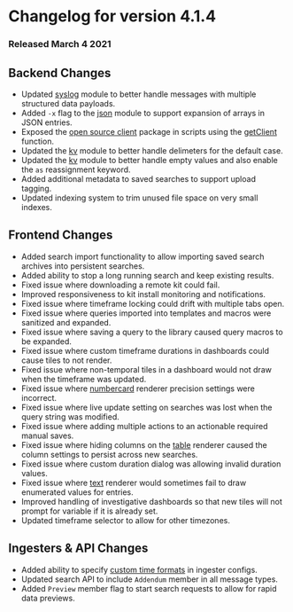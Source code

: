 # Changelog for version 4.1.4

### Released March 4 2021

## Backend Changes
* Updated [syslog](#!search/syslog/syslog.md#Structured_Data) module to better handle messages with multiple structured data payloads.
* Added `-x` flag to the [json](#!search/json/json.md#Arrays) module to support expansion of arrays in JSON entries.
* Exposed the [open source client](https://pkg.go.dev/github.com/gravwell/gravwell/v3/client#Client) package in scripts using the [getClient](#!scripting/scriptingsearch.md#Built-in_functions) function.
* Updated the [kv](#!search/kv/kv.md) module to better handle delimeters for the default case.
* Updated the [kv](#!search/kv/kv.md) module to better handle empty values and also enable the `as` reassignment keyword.
* Added additional metadata to saved searches to support upload tagging.
* Updated indexing system to trim unused file space on very small indexes.

## Frontend Changes
* Added search import functionality to allow importing saved search archives into persistent searches.
* Added ability to stop a long running search and keep existing results.
* Fixed issue where downloading a remote kit could fail.
* Improved responsiveness to kit install monitoring and notifications.
* Fixed issue where timeframe locking could drift with multiple tabs open.
* Fixed issue where queries imported into templates and macros were sanitized and expanded.
* Fixed issue where saving a query to the library caused query macros to be expanded.
* Fixed issue where custom timeframe durations in dashboards could cause tiles to not render.
* Fixed issue where non-temporal tiles in a dashboard would not draw when the timeframe was updated.
* Fixed issue where [numbercard](#!search/gauge/gauge.md) renderer precision settings were incorrect.
* Fixed issue where live update setting on searches was lost when the query string was modified.
* Fixed issue where adding multiple actions to an actionable required manual saves.
* Fixed issue where hiding columns on the [table](#!search/table/table.md) renderer caused the column settings to persist across new searches.
* Fixed issue where custom duration dialog was allowing invalid duration values.
* Fixed issue where [text](#!search/text/text.md) renderer would sometimes fail to draw enumerated values for entries.
* Improved handling of investigative dashboards so that new tiles will not prompt for variable if it is already set.
* Updated timeframe selector to allow for other timezones.


## Ingesters & API Changes

[//]: # (* Updated [zeek docker container]&#40;https://hub.docker.com/r/gravwell/zeek&#41; to Zeek 3.2.3 and added several ICS plugins.)
* Added ability to specify [custom time formats](#!ingesters/customtime/customtime.md) in ingester configs.
* Updated search API to include `Addendum` member in all message types.
* Added `Preview` member flag to start search requests to allow for rapid data previews.
